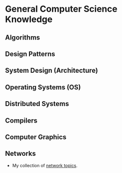 # General Computer Science Knowledge

## Algorithms

## Design Patterns

## System Design (Architecture)

## Operating Systems (OS)

## Distributed Systems

## Compilers

## Computer Graphics

## Networks
* My collection of [network topics](./docs/networks.md).